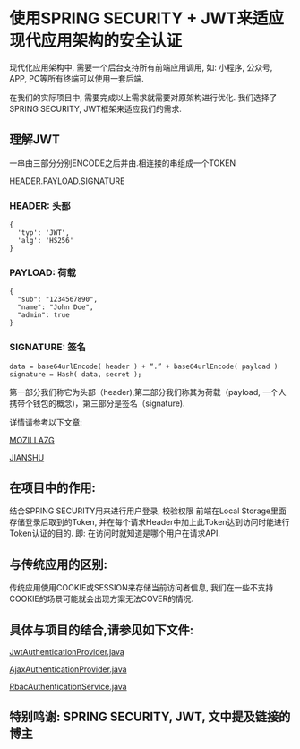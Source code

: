# 使用SPRING SECURITY + JWT来适应现代应用架构的安全认证

现代化应用架构中, 需要一个后台支持所有前端应用调用, 如: 小程序, 公众号, APP, PC等所有终端可以使用一套后端.

在我们的实际项目中, 需要完成以上需求就需要对原架构进行优化. 我们选择了SPRING SECURITY, JWT框架来适应我们的需求.


## 理解JWT
一串由三部分分别ENCODE之后并由.相连接的串组成一个TOKEN

HEADER.PAYLOAD.SIGNATURE

### HEADER: 头部
```
{
  'typ': 'JWT',
  'alg': 'HS256'
}
```

### PAYLOAD: 荷载
```
{
  "sub": "1234567890",
  "name": "John Doe",
  "admin": true
}
```

### SIGNATURE: 签名

```
data = base64urlEncode( header ) + “.” + base64urlEncode( payload )
signature = Hash( data, secret );
```
第一部分我们称它为头部（header),第二部分我们称其为荷载（payload, 一个人携带个钱包的概念)，第三部分是签名（signature).

详情请参考以下文章: 

[MOZILLAZG](https://mozillazg.github.io/2015/06/hello-jwt.html)

[JIANSHU](http://www.jianshu.com/p/576dbf44b2ae)

## 在项目中的作用:

结合SPRING SECURITY用来进行用户登录, 校验权限
前端在Local Storage里面存储登录后取到的Token, 并在每个请求Header中加上此Token达到访问时能进行Token认证的目的. 即: 在访问时就知道是哪个用户在请求API.

## 与传统应用的区别:
传统应用使用COOKIE或SESSION来存储当前访问者信息, 我们在一些不支持COOKIE的场景可能就会出现方案无法COVER的情况.


## 具体与项目的结合,请参见如下文件:

[JwtAuthenticationProvider.java](https://github.com/minlia-projects/minlia-modules/blob/dev/will/module-security/src/main/java/com/minlia/modules/security/authentication/jwt/JwtAuthenticationProvider.java)

[AjaxAuthenticationProvider.java](https://github.com/minlia-projects/minlia-modules/blob/dev/will/module-security/src/main/java/com/minlia/modules/security/authentication/ajax/AjaxAuthenticationProvider.java)

[RbacAuthenticationService.java](https://github.com/minlia-projects/minlia-modules/blob/dev/will/module-rebecca/src/main/java/com/minlia/modules/rbac/authentication/service/RbacAuthenticationService.java)


## 特别鸣谢: SPRING SECURITY, JWT, 文中提及链接的博主





